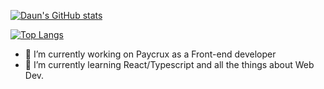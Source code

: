 [![Daun's GitHub stats](https://github-readme-stats.vercel.app/api?username=daunJung-dev&show_icons=true&theme=radical)](https://github.com/daunJung-dev/github-readme-stats)

[![Top Langs](https://github-readme-stats.vercel.app/api/top-langs/?username=daunJung-dev&layout=compact)](https://github.com/daunJung-dev/github-readme-stats)


- 🔭 I’m currently working on Paycrux as a Front-end developer
- 🌱 I’m currently learning React/Typescript and all the things about Web Dev.
